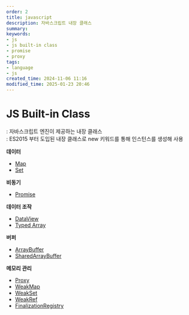 ```yaml
---
order: 2
title: javascript
description: 자바스크립트 내장 클래스
summary:
keywords:
- js
- js built-in class
- promise
- proxy
tags:
- language
- js
created_time: 2024-11-06 11:16
modified_time: 2025-01-23 20:46
---
```


# JS Built-in Class
: 자바스크립트 엔진이 제공하는 내장 클래스  
: ES2015 부터 도입된 내장 클래스로 new 키워드를 통해 인스턴스를 생성해 사용  

**데이터**
- [Map](./js-class-map.md)
- [Set](./js-class-set.md)

**비동기**
- [Promise](./js-class-promise.md)

**데이터 조작**
- [DataView](./js-class-dataview.md)
- [Typed Array](./js-class-typedarray.md)

**버퍼**
- [ArrayBuffer](./js-class-arraybuffer.md)
- [SharedArrayBuffer](./js-class-arraybuffer.md#sharedarraybuffer)

**메모리 관리**
- [Proxy](./js-class-proxy.md)
- [WeakMap](./js-class-weakmap.md)
- [WeakSet](./js-class-weakset.md)
- [WeakRef](./js-class-weakref.md)
- [FinalizationRegistry](./js-class-fnalizationregistry.md)